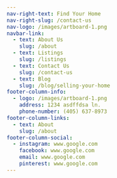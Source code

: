 ```yaml
---
nav-right-text: Find Your Home
nav-right-slug: /contact-us
nav-logo: /images/artboard-1.png
navbar-link:
  - text: About Us
    slug: /about
  - text: Listings
    slug: /listings
  - text: Contact Us
    slug: /contact-us
  - text: Blog
    slug: /blog/selling-your-home
footer-column-info:
  - logo: /images/artboard-1.png
    address: 1234 asdffdsa ln.
    phone-number: (405) 637-8973
footer-column-links:
  - text: About
    slug: /about
footer-column-social:
  - instagram: www.google.com
    facebook: www.google.com
    email: www.google.com
    pinterest: www.google.com
---
```

